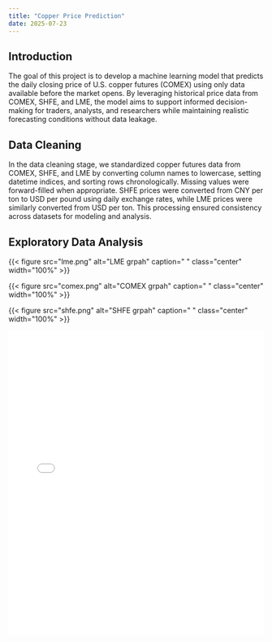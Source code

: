 ```yaml
---
title: "Copper Price Prediction"
date: 2025-07-23
---
```


## Introduction
The goal of this project is to develop a machine learning model that predicts the daily closing price of U.S. copper futures (COMEX) using only data available before the market opens. By leveraging historical price data from COMEX, SHFE, and LME, the model aims to support informed decision-making for traders, analysts, and researchers while maintaining realistic forecasting conditions without data leakage.

## Data Cleaning
In the data cleaning stage, we standardized copper futures data from COMEX, SHFE, and LME by converting column names to lowercase, setting datetime indices, and sorting rows chronologically. Missing values were forward-filled when appropriate. SHFE prices were converted from CNY per ton to USD per pound using daily exchange rates, while LME prices were similarly converted from USD per ton. This processing ensured consistency across datasets for modeling and analysis.

## Exploratory Data Analysis

{{< figure src="lme.png" alt="LME grpah" caption=" " class="center" width="100%" >}}

{{< figure src="comex.png" alt="COMEX grpah" caption=" " class="center" width="100%" >}}

{{< figure src="shfe.png" alt="SHFE grpah" caption=" " class="center" width="100%" >}}


<iframe src="plot.html" width="100%" height="600" style="border:none;"></iframe>
